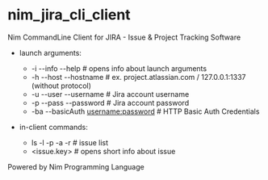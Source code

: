 # nim_jira_cli_client
Nim CommandLine Client for JIRA - Issue &amp; Project Tracking Software

- launch arguments:
  - -i --info --help # opens info about launch arguments
  - -h --host --hostname <hostname> # ex. project.atlassian.com / 127.0.0.1:1337 (without protocol)
  - -u --user --username <username> # Jira account username
  - -p --pass --password <password> # Jira account password
  - -ba --basicAuth <username:password> # HTTP Basic Auth Credentials

- in-client commands:
  - ls -l <limit> -p <page> -a <assignee> -r <resolution> # issue list
  - <issue.key> # opens short info about issue
 
Powered by Nim Programming Language
